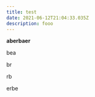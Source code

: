 ```yaml
---
title: test
date: 2021-06-12T21:04:33.035Z
description: fooo
---
```

**aberbaer**

bea

br

rb

erbe